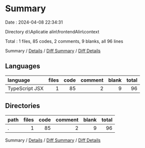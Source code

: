 # Summary

Date : 2024-04-08 22:34:31

Directory d:\\Aplicatie alin\\frontendAlin\\context

Total : 1 files,  85 codes, 2 comments, 9 blanks, all 96 lines

Summary / [Details](details.md) / [Diff Summary](diff.md) / [Diff Details](diff-details.md)

## Languages
| language | files | code | comment | blank | total |
| :--- | ---: | ---: | ---: | ---: | ---: |
| TypeScript JSX | 1 | 85 | 2 | 9 | 96 |

## Directories
| path | files | code | comment | blank | total |
| :--- | ---: | ---: | ---: | ---: | ---: |
| . | 1 | 85 | 2 | 9 | 96 |

Summary / [Details](details.md) / [Diff Summary](diff.md) / [Diff Details](diff-details.md)